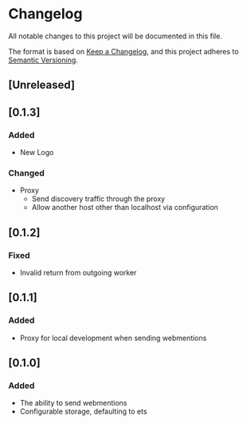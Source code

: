 # Changelog
All notable changes to this project will be documented in this file.

The format is based on [Keep a Changelog](https://keepachangelog.com/en/1.1.0/),
and this project adheres to [Semantic Versioning](https://semver.org/spec/v2.0.0.html).

## [Unreleased]

## [0.1.3]
### Added 
  * New Logo

### Changed
  * Proxy
    * Send discovery traffic through the proxy
    * Allow another host other than localhost via configuration

## [0.1.2]
### Fixed
  * Invalid return from outgoing worker

## [0.1.1]
### Added
  * Proxy for local development when sending webmentions

## [0.1.0]
### Added
  * The ability to send webmentions
  * Configurable storage, defaulting to ets
